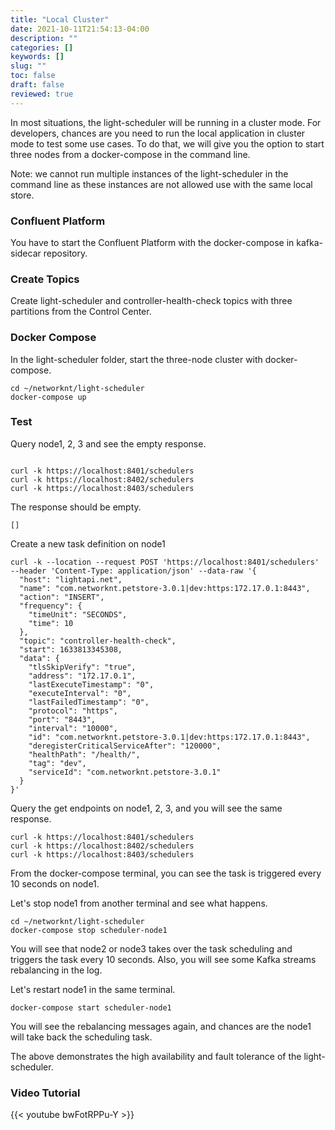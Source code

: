 ```yaml
---
title: "Local Cluster"
date: 2021-10-11T21:54:13-04:00
description: ""
categories: []
keywords: []
slug: ""
toc: false
draft: false
reviewed: true
---
```


In most situations, the light-scheduler will be running in a cluster mode. For developers, chances are you need to run the local application in cluster mode to test some use cases. To do that, we will give you the option to start three nodes from a docker-compose in the command line. 

Note: we cannot run multiple instances of the light-scheduler in the command line as these instances are not allowed use with the same local store. 


### Confluent Platform

You have to start the Confluent Platform with the docker-compose in kafka-sidecar repository.

### Create Topics

Create light-scheduler and controller-health-check topics with three partitions from the Control Center.

### Docker Compose

In the light-scheduler folder, start the three-node cluster with docker-compose.

```
cd ~/networknt/light-scheduler
docker-compose up
```

### Test

Query node1, 2, 3 and see the empty response. 

```

curl -k https://localhost:8401/schedulers
curl -k https://localhost:8402/schedulers
curl -k https://localhost:8403/schedulers
```

The response should be empty.

```
[]

```

Create a new task definition on node1

```
curl -k --location --request POST 'https://localhost:8401/schedulers' --header 'Content-Type: application/json' --data-raw '{
  "host": "lightapi.net",
  "name": "com.networknt.petstore-3.0.1|dev:https:172.17.0.1:8443",
  "action": "INSERT",
  "frequency": {
    "timeUnit": "SECONDS",
    "time": 10
  },
  "topic": "controller-health-check",
  "start": 1633813345308,
  "data": {
    "tlsSkipVerify": "true",
    "address": "172.17.0.1",
    "lastExecuteTimestamp": "0",
    "executeInterval": "0",
    "lastFailedTimestamp": "0",
    "protocol": "https",
    "port": "8443",
    "interval": "10000",
    "id": "com.networknt.petstore-3.0.1|dev:https:172.17.0.1:8443",
    "deregisterCriticalServiceAfter": "120000",
    "healthPath": "/health/",
    "tag": "dev",
    "serviceId": "com.networknt.petstore-3.0.1"
  }
}'

```

Query the get endpoints on node1, 2, 3, and you will see the same response. 

```
curl -k https://localhost:8401/schedulers
curl -k https://localhost:8402/schedulers
curl -k https://localhost:8403/schedulers

```

From the docker-compose terminal, you can see the task is triggered every 10 seconds on node1. 

Let's stop node1 from another terminal and see what happens.

```
cd ~/networknt/light-scheduler
docker-compose stop scheduler-node1
```

You will see that node2 or node3 takes over the task scheduling and triggers the task every 10 seconds. Also, you will see some Kafka streams rebalancing in the log.


Let's restart node1 in the same terminal.

```
docker-compose start scheduler-node1
```

You will see the rebalancing messages again, and chances are the node1 will take back the scheduling task. 


The above demonstrates the high availability and fault tolerance of the light-scheduler.


### Video Tutorial


{{< youtube bwFotRPPu-Y >}}
